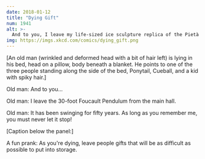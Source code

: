 ```yaml
---
date: 2018-01-12
title: "Dying Gift"
num: 1941
alt: >-
  And to you, I leave my life-sized ice sculpture replica of the Pietà which was blessed by the Pope. You must never let it melt! Now, remember, all gifts must be removed from my estate within 24 hours.
img: https://imgs.xkcd.com/comics/dying_gift.png
---
```

[An old man (wrinkled and deformed head with a bit of hair left) is lying in his bed, head on a pillow, body beneath a blanket. He points to one of the three people standing along the side of the bed, Ponytail, Cueball, and a kid with spiky hair.]

Old man: And to you...

Old man: I leave the 30-foot Foucault Pendulum from the main hall.

Old man: It has been swinging for fifty years. As long as you remember me, you must never let it stop!

[Caption below the panel:]

A fun prank: As you're dying, leave people gifts that will be as difficult as possible to put into storage.